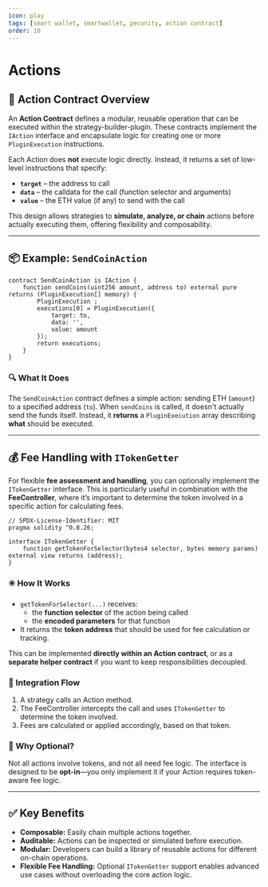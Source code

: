 ```yaml
---
icon: play
tags: [smart wallet, smartwallet, pecunity, action contract]
order: 10
---
```


# Actions

## 🧩 Action Contract Overview

An **Action Contract** defines a modular, reusable operation that can be executed within the strategy-builder-plugin. These contracts implement the `IAction` interface and encapsulate logic for creating one or more `PluginExecution` instructions.

Each Action does **not** execute logic directly. Instead, it returns a set of low-level instructions that specify:

- **`target`** – the address to call
- **`data`** – the calldata for the call (function selector and arguments)
- **`value`** – the ETH value (if any) to send with the call

This design allows strategies to **simulate, analyze, or chain** actions before actually executing them, offering flexibility and composability.

---

## 📦 Example: `SendCoinAction`

```solidity
contract SendCoinAction is IAction {
    function sendCoins(uint256 amount, address to) external pure returns (PluginExecution[] memory) {
        PluginExecution ;
        executions[0] = PluginExecution({
            target: to,
            data: '',
            value: amount
        });
        return executions;
    }
}
```

### 🔍 What It Does

The `SendCoinAction` contract defines a simple action: sending ETH (`amount`) to a specified address (`to`). When `sendCoins` is called, it doesn't actually send the funds itself. Instead, it **returns** a `PluginExecution` array describing **what** should be executed.

---

## 💰 Fee Handling with `ITokenGetter`

For flexible **fee assessment and handling**, you can optionally implement the `ITokenGetter` interface. This is particularly useful in combination with the **FeeController**, where it’s important to determine the token involved in a specific action for calculating fees.

```solidity
// SPDX-License-Identifier: MIT
pragma solidity ^0.8.26;

interface ITokenGetter {
    function getTokenForSelector(bytes4 selector, bytes memory params) external view returns (address);
}
```

### ✳️ How It Works

- `getTokenForSelector(...)` receives:
  - the **function selector** of the action being called
  - the **encoded parameters** for that function
- It returns the **token address** that should be used for fee calculation or tracking.

This can be implemented **directly within an Action contract**, or as a **separate helper contract** if you want to keep responsibilities decoupled.

### 🔄 Integration Flow

1. A strategy calls an Action method.
2. The FeeController intercepts the call and uses `ITokenGetter` to determine the token involved.
3. Fees are calculated or applied accordingly, based on that token.

### 🧠 Why Optional?

Not all actions involve tokens, and not all need fee logic. The interface is designed to be **opt-in**—you only implement it if your Action requires token-aware fee logic.

---

## ✅ Key Benefits

- **Composable:** Easily chain multiple actions together.
- **Auditable:** Actions can be inspected or simulated before execution.
- **Modular:** Developers can build a library of reusable actions for different on-chain operations.
- **Flexible Fee Handling:** Optional `ITokenGetter` support enables advanced use cases without overloading the core action logic.
